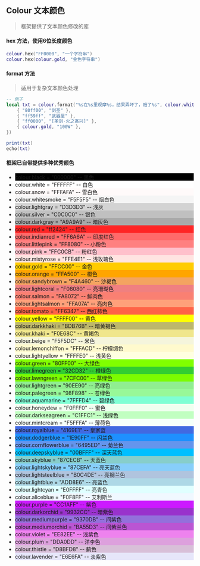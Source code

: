 ## Colour 文本颜色

> 框架提供了文本颜色修改的库

#### hex 方法，使用6位长度颜色

```lua
colour.hex("FF0000", "一个字符串")
colour.hex(colour.gold, "金色字符串")
```

#### format 方法

> 适用于复杂文本颜色处理

```lua
-- 例子
local txt = colour.format("%s在%s里观摩%s，结果弄坏了，赔了%s", colour.white, {
    { "80ff00", "剑圣" },
    { "ff59ff", "武器屋" },
    { "ff0000", "[圣剑·火之高兴]" },
    { colour.gold, "100W" },
})

print(txt)
echo(txt)
```

#### 框架已自带提供多种优秀颜色

* <div class="colour" style="background-color:#000000"> colour.black = "000000" -- 黑色</div>
* <div class="colour" style="background-color:#FFFFFF"> colour.white = "FFFFFF" -- 白色</div>
* <div class="colour" style="background-color:#FFFAFA"> colour.snow = "FFFAFA" -- 雪白色</div>
* <div class="colour" style="background-color:#F5F5F5"> colour.whitesmoke = "F5F5F5" -- 烟白色</div>
* <div class="colour" style="background-color:#D3D3D3"> colour.lightgray = "D3D3D3" -- 浅灰</div>
* <div class="colour" style="background-color:#C0C0C0"> colour.silver = "C0C0C0" -- 银色</div>
* <div class="colour" style="background-color:#A9A9A9"> colour.darkgray = "A9A9A9" -- 暗灰色</div>
* <div class="colour" style="background-color:#ff2424"> colour.red = "ff2424" -- 红色</div>
* <div class="colour" style="background-color:#FF6A6A"> colour.indianred = "FF6A6A" -- 印度红色</div>
* <div class="colour" style="background-color:#FF8080"> colour.littlepink = "FF8080" -- 小粉色</div>
* <div class="colour" style="background-color:#FFC0CB"> colour.pink = "FFC0CB" -- 粉红色</div>
* <div class="colour" style="background-color:#FFE4E1"> colour.mistyrose = "FFE4E1" -- 浅玫瑰色</div>
* <div class="colour" style="background-color:#FFCC00"> colour.gold = "FFCC00" -- 金色</div>
* <div class="colour" style="background-color:#FFA500"> colour.orange = "FFA500" -- 橙色</div>
* <div class="colour" style="background-color:#F4A460"> colour.sandybrown = "F4A460" -- 沙褐色</div>
* <div class="colour" style="background-color:#F08080"> colour.lightcoral = "F08080" -- 亮珊瑚色</div>
* <div class="colour" style="background-color:#FA8072"> colour.salmon = "FA8072" -- 鲜肉色</div>
* <div class="colour" style="background-color:#FFA07A"> colour.lightsalmon = "FFA07A" -- 亮肉色</div>
* <div class="colour" style="background-color:#FF6347"> colour.tomato = "FF6347" -- 西红柿色</div>
* <div class="colour" style="background-color:#FFFF00"> colour.yellow = "FFFF00" -- 黄色</div>
* <div class="colour" style="background-color:#BDB76B"> colour.darkkhaki = "BDB76B" -- 暗黄褐色</div>
* <div class="colour" style="background-color:#F0E68C"> colour.khaki = "F0E68C" -- 黄褐色</div>
* <div class="colour" style="background-color:#F5F5DC"> colour.beige = "F5F5DC" -- 米色</div>
* <div class="colour" style="background-color:#FFFACD"> colour.lemonchiffon = "FFFACD" -- 柠檬绸色</div>
* <div class="colour" style="background-color:#FFFFE0"> colour.lightyellow = "FFFFE0" -- 浅黄色</div>
* <div class="colour" style="background-color:#80FF00"> colour.green = "80FF00" -- 大绿色</div>
* <div class="colour" style="background-color:#32CD32"> colour.limegreen = "32CD32" -- 橙绿色</div>
* <div class="colour" style="background-color:#7CFC00"> colour.lawngreen = "7CFC00" -- 草绿色</div>
* <div class="colour" style="background-color:#90EE90"> colour.lightgreen = "90EE90" -- 亮绿色</div>
* <div class="colour" style="background-color:#98F898"> colour.palegreen = "98F898" -- 苍绿色</div>
* <div class="colour" style="background-color:#7FFFD4"> colour.aquamarine = "7FFFD4" -- 碧绿色</div>
* <div class="colour" style="background-color:#F0FFF0"> colour.honeydew = "F0FFF0" -- 蜜色</div>
* <div class="colour" style="background-color:#C1FFC1"> colour.darkseagreen = "C1FFC1" -- 浅绿色</div>
* <div class="colour" style="background-color:#F5FFFA"> colour.mintcream = "F5FFFA" -- 薄荷色</div>
* <div class="colour" style="background-color:#4169E1"> colour.royalblue = "4169E1" -- 皇家蓝</div>
* <div class="colour" style="background-color:#1E90FF"> colour.dodgerblue = "1E90FF" -- 闪兰色</div>
* <div class="colour" style="background-color:#6495ED"> colour.cornflowerblue = "6495ED" -- 菊兰色</div>
* <div class="colour" style="background-color:#00BFFF"> colour.deepskyblue = "00BFFF" -- 深天蓝色</div>
* <div class="colour" style="background-color:#87CECB"> colour.skyblue = "87CECB" -- 天蓝色</div>
* <div class="colour" style="background-color:#87CEFA"> colour.lightskyblue = "87CEFA" -- 亮天蓝色</div>
* <div class="colour" style="background-color:#B0C4DE"> colour.lightsteelblue = "B0C4DE" -- 亮钢兰色</div>
* <div class="colour" style="background-color:#ADD8E6"> colour.lightblue = "ADD8E6" -- 亮蓝色</div>
* <div class="colour" style="background-color:#E0FFFF"> colour.lightcyan = "E0FFFF" -- 亮青色</div>
* <div class="colour" style="background-color:#F0F8FF"> colour.aliceblue = "F0F8FF" -- 艾利斯兰</div>
* <div class="colour" style="background-color:#CC1AFF"> colour.purple = "CC1AFF" -- 紫色</div>
* <div class="colour" style="background-color:#9932CC"> colour.darkorchid = "9932CC" -- 暗紫色</div>
* <div class="colour" style="background-color:#9370DB"> colour.mediumpurple = "9370DB" -- 间紫色</div>
* <div class="colour" style="background-color:#BA55D3"> colour.mediumorchid = "BA55D3" -- 间紫兰色</div>
* <div class="colour" style="background-color:#EE82EE"> colour.violet = "EE82EE" -- 浅紫色</div>
* <div class="colour" style="background-color:#DDA0DD"> colour.plum = "DDA0DD" -- 洋李色</div>
* <div class="colour" style="background-color:#D8BFD8"> colour.thistle = "D8BFD8" -- 蓟色</div>
* <div class="colour" style="background-color:#E6E6FA"> colour.lavender = "E6E6FA" -- 淡紫色</div>
